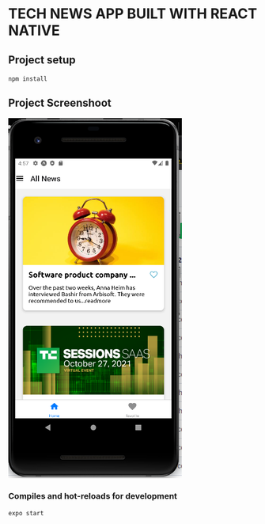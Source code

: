 # TECH NEWS APP BUILT WITH REACT NATIVE

## Project setup
```
npm install
```
## Project Screenshoot
<img src="./newsapp.png">

### Compiles and hot-reloads for development
```
expo start
```


